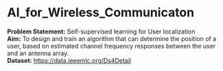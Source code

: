 # AI_for_Wireless_Communicaton
**Problem Statement:** Self-supervised learning for User localization  
**Aim:** To design and train an algorithm that can determine the position of a user, based on estimated channel frequency responses between the user and an antenna array.  
**Dataset:** https://data.ieeemlc.org/Ds4Detail
